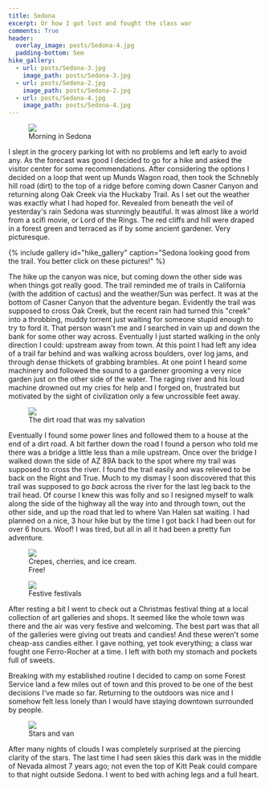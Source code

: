 ```yaml
---
title: Sedona
excerpt: Or how I got lost and fought the class war
comments: True
header:
  overlay_image: posts/Sedona-4.jpg
  padding-bottom: 5em
hike_gallery:
  - url: posts/Sedona-3.jpg
    image_path: posts/Sedona-3.jpg
  - url: posts/Sedona-2.jpg
    image_path: posts/Sedona-2.jpg
  - url: posts/Sedona-4.jpg
    image_path: posts/Sedona-4.jpg
---
```


<figure class="align-center" style="width:100%">
  <a href="{{ site.url }}{{ site.baseurl }}/images/posts/Sedona-1.jpg">
  <img src="{{ site.url }}{{ site.baseurl }}/images/posts/Sedona-1.jpg">
  </a>
  <figcaption>Morning in Sedona</figcaption>
</figure>

I slept in the grocery parking lot with no problems and left early to
avoid any. As the forecast was good I decided to go for a hike and
asked the visitor center for some recommendations. After considering
the options I decided on a loop that went up Munds Wagon road, then
took the Schnebly hill road (dirt) to the top of a ridge before coming
down Casner Canyon and returning along Oak Creek via the Huckaby
Trail. As I set out the weather was exactly what I had hoped
for. Revealed from beneath the veil of yesterday's rain Sedona was
stunningly beautiful. It was almost like a world from a scifi movie,
or Lord of the Rings. The red cliffs and hill were draped in a forest
green and terraced as if by some ancient gardener. Very picturesque.

{% include gallery id="hike_gallery" caption="Sedona looking good from the trail. You better click on these pictures!" %}

The hike up the canyon was nice, but coming down the other side was
when things got really good. The trail reminded me of trails in
California (with the addition of cactus) and the weather/Sun was
perfect. It was at the bottom of Casner Canyon that the adventure
began. Evidently the trail was supposed to cross Oak Creek, but the
recent rain had turned this "creek" into a throbbing, muddy torrent
just waiting for someone stupid enough to try to ford it. That person
wasn't me and I searched in vain up and down the bank for some other
way across. Eventually I just started walking in the only direction I
could: upstream away from town. At this point I had left any idea of a
trail far behind and was walking across boulders, over log jams, and
through dense thickets of grabbing brambles. At one point I heard some
machinery and followed the sound to a gardener grooming a very nice
garden just on the other side of the water. The raging river and his
loud machine drowned out my cries for help and I forged on, frustrated
but motivated by the sight of civilization only a few uncrossible feet
away.

<figure class="align-right" style="width:50%">
  <a href="{{ site.url }}{{ site.baseurl }}/images/posts/Sedona-5.jpg">
  <img src="{{ site.url }}{{ site.baseurl }}/images/posts/Sedona-5.jpg">
  </a>
  <figcaption>The dirt road that was my salvation</figcaption>
</figure>

Eventually I found some power lines and followed them to a house at
the end of a dirt road. A bit farther down the road I found a person
who told me there was a bridge a little less than a mile
upstream. Once over the bridge I walked down the side of AZ 89A back
to the spot where my trail was supposed to cross the river. I found
the trail easily and was relieved to be back on the Right and
True. Much to my dismay I soon discovered that this trail was supposed
to go *back* across the river for the last leg back to the trail
head. Of course I knew this was folly and so I resigned myself to walk
along the side of the highway all the way into and through town, out
the other side, and up the road that led to where Van Halen sat
waiting. I had planned on a nice, 3 hour hike but by the time I got
back I had been out for over 6 hours. Woof! I was tired, but all in
all it had been a pretty fun adventure.

<figure class="align-left" style="width:50%">
  <a href="{{ site.url }}{{ site.baseurl }}/images/posts/Sedona-7.jpg">
  <img src="{{ site.url }}{{ site.baseurl }}/images/posts/Sedona-7.jpg">
  </a>
  <figcaption>Crepes, cherries, and ice cream. Free!</figcaption>
</figure>
<figure class="align-right" style="width:50%">
  <a href="{{ site.url }}{{ site.baseurl }}/images/posts/Sedona-9.jpg">
  <img src="{{ site.url }}{{ site.baseurl }}/images/posts/Sedona-9.jpg">
  </a>
  <figcaption>Festive festivals</figcaption>
</figure>

After resting a bit I went to check out a Christmas festival thing at
a local collection of art galleries and shops. It seemed like the whole
town was there and the air was very festive and welcoming. The best
part was that all of the galleries were giving out treats and candies!
And these weren't some cheap-ass candies either. I gave nothing, yet
took everything; a class war fought one Ferro-Rocher at a time. I left
with both my stomach and pockets full of sweets.

Breaking with my established routine I decided to camp on some Forest
Service land a few miles out of town and this proved to be one of the
best decisions I've made so far. Returning to the outdoors was nice
and I somehow felt less lonely than I would have staying downtown
surrounded by people.

<figure class="align-left" style="width:50%">
  <a href="{{ site.url }}{{ site.baseurl }}/images/posts/Sedona-8.jpg">
  <img src="{{ site.url }}{{ site.baseurl }}/images/posts/Sedona-8.jpg">
  </a>
  <figcaption>Stars and van</figcaption>
</figure>


After many nights of clouds I was completely surprised at the piercing
clarity of the stars. The last time I had seen skies this dark was in
the middle of Nevada almost 7 years ago; not even the top of Kitt Peak
could compare to that night outside Sedona. I went to bed with aching
legs and a full heart.